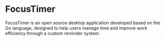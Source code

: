 # FocusTimer
FocusTimer is an open source desktop application developed based on the Go language, designed to help users manage time and improve work efficiency through a custom reminder system.
